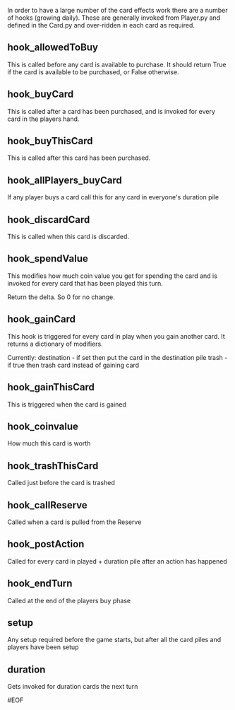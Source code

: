 In order to have a large number of the card effects work there are a number of hooks (growing daily).
These are generally invoked from Player.py and defined in the Card.py and over-ridden in each card as required.

hook_allowedToBuy
----------------
This is called before any card is available to purchase.
It should return True if the card is available to be purchased, or False otherwise.

hook_buyCard
------------
This is called after a card has been purchased, and is invoked for
every card in the players hand.

hook_buyThisCard
------------
This is called after this card has been purchased.

hook_allPlayers_buyCard
---------------
If any player buys a card call this for any card in everyone's duration pile


hook_discardCard
----------------
This is called when this card is discarded.

hook_spendValue
---------------
This modifies how much coin value you get for spending the card and
is invoked for every card that has been played this turn.

Return the delta. So 0 for no change.

hook_gainCard
-------------
This hook is triggered for every card in play when you gain
another card.
It returns a dictionary of modifiers.

Currently:
    destination - if set then put the card in the destination pile
    trash - if true then trash card instead of gaining card

hook_gainThisCard
-------------
This is triggered when the card is gained

hook_coinvalue
--------------
How much this card is worth

hook_trashThisCard
--------------
Called just before the card is trashed

hook_callReserve
--------------
Called when a card is pulled from the Reserve

hook_postAction
---------------
Called for every card in played + duration pile after an action has happened

hook_endTurn
------------
Called at the end of the players buy phase

setup
-----
Any setup required before the game starts, but after all the card piles and players have been setup

duration
--------
Gets invoked for duration cards the next turn

#EOF
